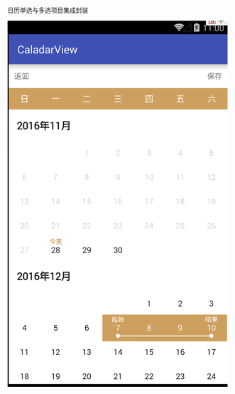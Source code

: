 
<br /> 日历单选与多选项目集成封装 <br /> 

 ![image](https://raw.githubusercontent.com/MbsGood/CaladarView/master/caladar_view.png)
